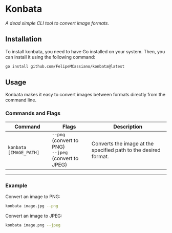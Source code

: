 # **Konbata**  
*A dead simple CLI tool to convert image formats.*

## Installation

To install konbata, you need to have Go installed on your system. Then, you can install it using the following command:

```bash
go install github.com/FelipeMCassiano/konbata@latest
```

## **Usage**  
Konbata makes it easy to convert images between formats directly from the command line.

### **Commands and Flags**  
| **Command**            | **Flags**                                   | **Description**                                             |  
|-------------------------|---------------------------------------------|-------------------------------------------------------------|  
| `konbata [IMAGE_PATH]`  | `--png` (convert to PNG) <br> `--jpeg` (convert to JPEG) | Converts the image at the specified path to the desired format. |

---

### **Example**  
Convert an image to PNG:  
```bash
konbata image.jpg --png
```

Convert an image to JPEG:  
```bash
konbata image.png --jpeg
```
